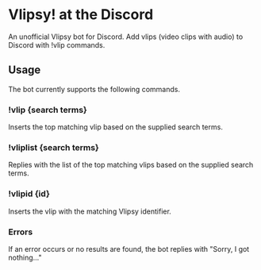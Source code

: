 # Vlipsy! at the Discord 

An unofficial Vlipsy bot for Discord. Add vlips (video clips with audio) to Discord with !vlip commands.

## Usage 

The bot currently supports the following commands.

### !vlip {search terms}
Inserts the top matching vlip based on the supplied search terms.

### !vliplist {search terms}
Replies with the list of the top matching vlips based on the supplied search terms.

### !vlipid {id}
Inserts the vlip with the matching Vlipsy identifier.

### Errors
If an error occurs or no results are found, the bot replies with "Sorry, I got nothing..."